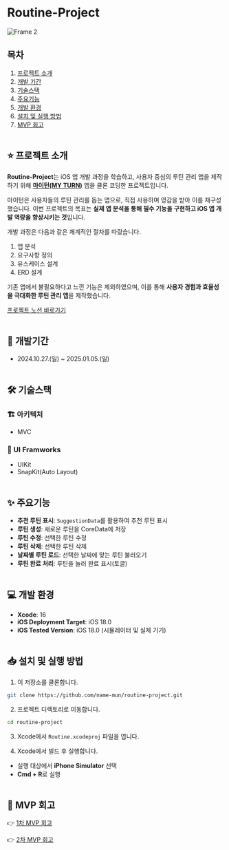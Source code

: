 # Routine-Project
![Frame 2](https://github.com/user-attachments/assets/d198eeb4-8789-4ee7-9763-94cdc2bfa5a2)

## 목차
1. [프로젝트 소개](#star-프로젝트-소개)
2. [개발 기간](#calendar-개발기간)
3. [기술스택](#hammer_and_wrench-기술스택)
5. [주요기능](#sparkles-주요기능)
6. [개발 환경](#computer-개발-환경)
7. [설치 및 실행 방법](#inbox_tray-설치-및-실행-방법)
8. [MVP 회고](#speech_balloon-mvp-회고)
<br><br>

## :star: 프로젝트 소개
**Routine-Project**는 iOS 앱 개발 과정을 학습하고, 사용자 중심의 루틴 관리 앱을 제작하기 위해 **[마이턴(MY TURN)](https://apps.apple.com/kr/app/%EB%A7%88%EC%9D%B4%ED%84%B4-%EB%B3%B4%EB%93%9C%EA%B2%8C%EC%9E%84-%EA%B0%99%EC%9D%80-%EB%A3%A8%ED%8B%B4%EA%B4%80%EB%A6%AC/id6463494452)** 앱을 클론 코딩한 프로젝트입니다.

마이턴은 사용자들의 루틴 관리를 돕는 앱으로, 직접 사용하며 영감을 받아 이를 재구성했습니다. 이번 프로젝트의 목표는 **실제 앱 분석을 통해 필수 기능을 구현하고 iOS 앱 개발 역량을 향상시키는 것**입니다.

개발 과정은 다음과 같은 체계적인 절차를 따랐습니다.  
1. 앱 분석  
2. 요구사항 정의  
3. 유스케이스 설계  
4. ERD 설계  

기존 앱에서 불필요하다고 느낀 기능은 제외하였으며, 이를 통해 **사용자 경험과 효율성을 극대화한 루틴 관리 앱**을 제작했습니다.

[프로젝트 노션 바로가기](https://ceo-mun.notion.site/APP-12c94a7d357680c5b9fcd0816655f0a5)
<br><br>
## :calendar: 개발기간
- 2024.10.27.(일) ~ 2025.01.05.(일)
<br><br>
## :hammer_and_wrench: 기술스택

### :building_construction: 아키텍처
- MVC

### :art: UI Framworks
- UIKit
- SnapKit(Auto Layout)
<br><br>

## :sparkles: 주요기능
- **추천 루틴 표시**: `SuggestionData`를 활용하여 추천 루틴 표시
- **루틴 생성**: 새로운 루틴을 CoreData에 저장
- **루틴 수정**: 선택한 루틴 수정
- **루틴 삭제**: 선택한 루틴 삭제
- **날짜별 루틴 로드**: 선택한 날짜에 맞는 루틴 불러오기
- **루틴 완료 처리**: 루틴을 눌러 완료 표시(토글)
<br><br>

## :computer: 개발 환경
- **Xcode**: 16
- **iOS Deployment Target**: iOS 18.0
- **iOS Tested Version**: iOS 18.0 (시뮬레이터 및 실제 기기)
<br><br>
## :inbox_tray: 설치 및 실행 방법
1. 이 저장소를 클론합니다.
```bash
git clone https://github.com/name-mun/routine-project.git
```
2. 프로젝트 디렉토리로 이동합니다.
```bash
cd routine-project

```
3. Xcode에서 `Routine.xcodeproj` 파일을 엽니다.

4. Xcode에서 빌드 후 실행합니다.
- 실행 대상에서 **iPhone Simulator** 선택
- **Cmd + R**로 실행
<br><br>

## :speech_balloon: MVP 회고
👉 [1차 MVP 회고](https://ceo-mun.notion.site/1-MVP-KPT-2024-12-15-49662e7788c949a5a46e103c51343ff5)

👉 [2차 MVP 회고](https://www.notion.so/ceo-mun/2-MVP-KPT-2025-01-05-17294a7d35768036b288fe5652e6964f)


